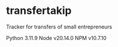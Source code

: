 # transfertakip
Tracker for transfers of small entrepreneurs

Python 3.11.9
Node v20.14.0
NPM v10.7.10
